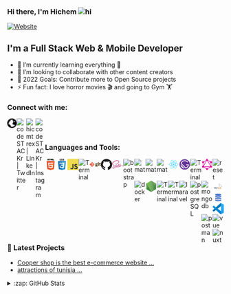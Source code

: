 ### Hi there, I'm Hichem <img src="https://user-images.githubusercontent.com/1303154/88677602-1635ba80-d120-11ea-84d8-d263ba5fc3c0.gif" width="28px" alt="hi">

[![Website](https://img.shields.io/website?label=hicmtrex.com&style=for-the-badge&url=https%3A%2F%2Fcodestackr.com)](https://hicm-portfolio.netlify.app/)

## I'm a Full Stack Web & Mobile Developer

- 🌱 I’m currently learning everything 🤣
- 👯 I’m looking to collaborate with other content creators
- 🥅 2022 Goals: Contribute more to Open Source projects
- ⚡ Fun fact: I love horror movies 🎬 and going to Gym 🏋️

### Connect with me:

[<img align="left" alt="hicmtrex" width="22px" src="https://raw.githubusercontent.com/iconic/open-iconic/master/svg/globe.svg" />][website]
[<img align="left" alt="codeSTACKr | Twitter" width="22px" src="https://cdn.jsdelivr.net/npm/simple-icons@v3/icons/twitter.svg" />][twitter]
[<img align="left" alt="hicmtrex | LinkedIn" width="22px" src="https://cdn.jsdelivr.net/npm/simple-icons@v3/icons/linkedin.svg" />][linkedin]
[<img align="left" alt="codeSTACKr | Instagram" width="22px" src="https://cdn.jsdelivr.net/npm/simple-icons@v3/icons/instagram.svg" />][instagram]

<br />

<br />

### Languages and Tools:

<!-- Frontend-->
<img align="left" alt="HTML5" width="26px" src="https://raw.githubusercontent.com/github/explore/80688e429a7d4ef2fca1e82350fe8e3517d3494d/topics/html/html.png" />

<img align="left" alt="CSS3" width="26px" src="https://raw.githubusercontent.com/github/explore/80688e429a7d4ef2fca1e82350fe8e3517d3494d/topics/css/css.png" />
<img align="left" alt="JavaScript" width="26px" src="https://raw.githubusercontent.com/github/explore/80688e429a7d4ef2fca1e82350fe8e3517d3494d/topics/javascript/javascript.png" />
<img align="left" alt="Terminal" width="26px" src="https://iconape.com/wp-content/png_logo_vector/typescript.png" />
<img align="left" alt="Git" width="26px" src="https://raw.githubusercontent.com/github/explore/80688e429a7d4ef2fca1e82350fe8e3517d3494d/topics/git/git.png" />
<img align="left" alt="GitHub" width="26px" src="https://raw.githubusercontent.com/github/explore/78df643247d429f6cc873026c0622819ad797942/topics/github/github.png" />

<!-- Css framework-->
<img align="left" alt="Sass" width="26px" src="https://raw.githubusercontent.com/github/explore/80688e429a7d4ef2fca1e82350fe8e3517d3494d/topics/sass/sass.png" />

<img align="left" src="https://www.vectorlogo.zone/logos/getbootstrap/getbootstrap-icon.svg" alt="bootstrap" width="26" />

<img align="left" src="https://pbs.twimg.com/profile_images/532662364613525504/GN559Lfb_400x400.png" alt="mat" width="26" />

<img align="left" src="https://www.drupal.org/files/styles/grid-3-2x/public/project-images/screenshot_361.png?itok=w4CzcWyb" alt="mat" width="26" />

<img align="left" src="https://i.pinimg.com/736x/d7/5e/98/d75e986f0e4d9bcb4d11dacd4556fd40.jpg" alt="mat" width="26" />

<!-- js framework-->

<img align="left" alt="React" width="26px" src="https://raw.githubusercontent.com/github/explore/80688e429a7d4ef2fca1e82350fe8e3517d3494d/topics/react/react.png" />

<img align="left" alt="Gatsby" width="26px" src="https://raw.githubusercontent.com/github/explore/e94815998e4e0713912fed477a1f346ec04c3da2/topics/gatsby/gatsby.png" />
<img align="left" alt="Terminal" width="26px" src="https://cdn.icon-icons.com/icons2/2148/PNG/512/nextjs_icon_132160.png" />

<!-- api -->
<img align="left" alt="GraphQL" width="26px" src="https://raw.githubusercontent.com/github/explore/80688e429a7d4ef2fca1e82350fe8e3517d3494d/topics/graphql/graphql.png" />

<img align="left" width="26px" alt="reset" width="26px" src="https://uxwing.com/wp-content/themes/uxwing/download/07-web-app-development/rest-api.png" />

<img align="left" width="26px" img src="https://www.vectorlogo.zone/logos/docker/docker-icon.svg" alt="docker" width="30" />

<!-- backend -->
<img align="left" alt="Node.js" width="26px" src="https://raw.githubusercontent.com/github/explore/80688e429a7d4ef2fca1e82350fe8e3517d3494d/topics/nodejs/nodejs.png" />

<img align="left" alt="Terminal" width="26px" src="https://www.mementotech.in/assets/images/icons/express.png" />

<img align="left" alt="Terminal" width="26px" src="https://icons-for-free.com/iconfiles/png/512/development+logo+php+icon-1320184808306269858.png" />

<img align="left" alt="laravel" width="26px" src="https://iconape.com/wp-content/files/an/76126/svg/laravel-2.svg" />

<!-- Database-->

<img align="left" src="https://www.vectorlogo.zone/logos/postgresql/postgresql-icon.svg" alt="postgreSQL" width="26" >

<img align="left" src="https://www.vectorlogo.zone/logos/mongodb/mongodb-icon.svg" alt="mongodb"  width="26px" />

<img align="left" alt="MySQL" width="26px" src="https://raw.githubusercontent.com/github/explore/80688e429a7d4ef2fca1e82350fe8e3517d3494d/topics/mysql/mysql.png" />

<img align="left" alt="SQL" width="26px" src="https://raw.githubusercontent.com/github/explore/80688e429a7d4ef2fca1e82350fe8e3517d3494d/topics/sql/sql.png" />

<img align="left" alt="Visual Studio Code" width="26px" src="https://raw.githubusercontent.com/github/explore/80688e429a7d4ef2fca1e82350fe8e3517d3494d/topics/visual-studio-code/visual-studio-code.png" />

<img align="left" alt="postman" width="26px" img src="https://www.vectorlogo.zone/logos/getpostman/getpostman-icon.svg" alt="postman" width="26" />

<img align="left" alt="vue" width="26px" img src="https://upload.wikimedia.org/wikipedia/commons/thumb/9/95/Vue.js_Logo_2.svg/langfr-220px-Vue.js_Logo_2.svg.png" alt="postman" width="26" />

<img align="left" alt="nuxt" width="26px" img src="https://upload.wikimedia.org/wikipedia/commons/thumb/a/ae/Nuxt_logo.svg/1200px-Nuxt_logo.svg.png" alt="postman" width="26" />

<br />
<br />

---

### 📕 Latest Projects

<!-- BLOG-POST-LIST:START -->

- [Cooper shop is the best e-commerce website ...](https://cooper-shop-ok4srcjjd-hicmtrex.vercel.app/)
- [attractions of tunisia ...](https://attractions-tunis.herokuapp.com/)

<!-- BLOG-POST-LIST:END -->

<details>
  <summary>:zap: GitHub Stats</summary>

  <img align="left" alt="codeSTACKr's GitHub Stats" src="https://github-readme-stats.codestackr.vercel.app/api?username=codeSTACKr&show_icons=true&hide_border=true" />

</details>

[website]: https://codeSTACKr.com
[course]: https://hicm-portfolio.netlify.app
[twitter]: https://twitter.com/hicmtrex
[youtube]: https://youtube.com/codeSTACKr
[instagram]: https://www.instagram.com/hicmtrexx
[linkedin]: https://www.linkedin.com/in/hichem-bouallegue-999050185
[webdevplaylist]: https://www.youtube.com/playlist?list=PLkwxH9e_vrAJ0WbEsFA9W3I1W-g_BTsbt
[jsplaylist]: https://www.youtube.com/playlist?list=PLkwxH9e_vrALRJKu7wfXby3MKeflhTu6B
[cssplaylist]: https://www.youtube.com/playlist?list=PLkwxH9e_vrALSdvZuEh6gqQdmDoDIoqz4
[reactplaylist]: https://www.youtube.com/playlist?list=PLkwxH9e_vrAK4TdffpxKY3QGyHCpxFcQ0

